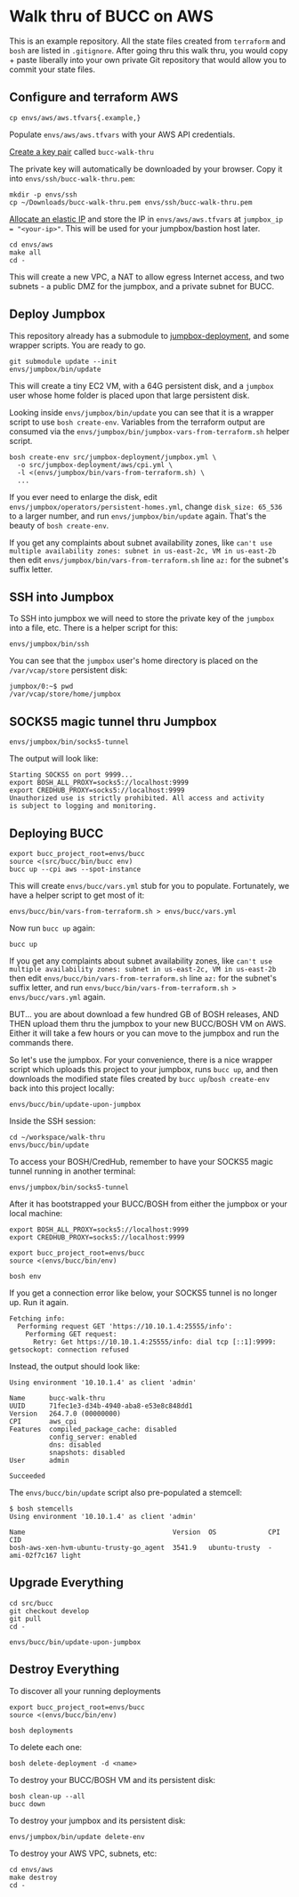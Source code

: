 # Walk thru of BUCC on AWS

This is an example repository. All the state files created from `terraform` and `bosh` are listed in `.gitignore`. After going thru this walk thru, you would copy + paste liberally into your own private Git repository that would allow you to commit your state files.

## Configure and terraform AWS

```plain
cp envs/aws/aws.tfvars{.example,}
```

Populate `envs/aws/aws.tfvars` with your AWS API credentials.

[Create a key pair](https://us-east-2.console.aws.amazon.com/ec2/v2/home?region=us-east-2#KeyPairs:sort=keyName) called `bucc-walk-thru`

The private key will automatically be downloaded by your browser. Copy it into `envs/ssh/bucc-walk-thru.pem`:

```plain
mkdir -p envs/ssh
cp ~/Downloads/bucc-walk-thru.pem envs/ssh/bucc-walk-thru.pem
```

[Allocate an elastic IP](https://us-east-2.console.aws.amazon.com/ec2/v2/home?region=us-east-2#Addresses:sort=PublicIp) and store the IP in `envs/aws/aws.tfvars` at `jumpbox_ip = "<your-ip>"`. This will be used for your jumpbox/bastion host later.

```plain
cd envs/aws
make all
cd -
```

This will create a new VPC, a NAT to allow egress Internet access, and two subnets - a public DMZ for the jumpbox, and a private subnet for BUCC.

## Deploy Jumpbox

This repository already has a submodule to [jumpbox-deployment](https://github.com/cppforlife/jumpbox-deployment), and some wrapper scripts. You are ready to go.

```plain
git submodule update --init
envs/jumpbox/bin/update
```

This will create a tiny EC2 VM, with a 64G persistent disk, and a `jumpbox` user whose home folder is placed upon that large persistent disk. 

Looking inside `envs/jumpbox/bin/update` you can see that it is a wrapper script to use `bosh create-env`. Variables from the terraform output are consumed via the `envs/jumpbox/bin/jumpbox-vars-from-terraform.sh` helper script.

```plain
bosh create-env src/jumpbox-deployment/jumpbox.yml \
  -o src/jumpbox-deployment/aws/cpi.yml \
  -l <(envs/jumpbox/bin/vars-from-terraform.sh) \
  ...
```

If you ever need to enlarge the disk, edit `envs/jumpbox/operators/persistent-homes.yml`, change `disk_size: 65_536` to a larger number, and run `envs/jumpbox/bin/update` again. That's the beauty of `bosh create-env`.

If you get any complaints about subnet availability zones, like `can't use multiple availability zones: subnet in us-east-2c, VM in us-east-2b` then edit `envs/jumpbox/bin/vars-from-terraform.sh` line `az:` for the subnet's suffix letter.

## SSH into Jumpbox

To SSH into jumpbox we will need to store the private key of the `jumpbox` into a file, etc. There is a helper script for this:

```plain
envs/jumpbox/bin/ssh
```

You can see that the `jumpbox` user's home directory is placed on the `/var/vcap/store` persistent disk:

```plain
jumpbox/0:~$ pwd
/var/vcap/store/home/jumpbox
```

## SOCKS5 magic tunnel thru Jumpbox

```plain
envs/jumpbox/bin/socks5-tunnel
```

The output will look like:

```plain
Starting SOCKS5 on port 9999...
export BOSH_ALL_PROXY=socks5://localhost:9999
export CREDHUB_PROXY=socks5://localhost:9999
Unauthorized use is strictly prohibited. All access and activity
is subject to logging and monitoring.
```

## Deploying BUCC


```plain
export bucc_project_root=envs/bucc
source <(src/bucc/bin/bucc env)
bucc up --cpi aws --spot-instance
```

This will create `envs/bucc/vars.yml` stub for you to populate. Fortunately, we have a helper script to get most of it:

```plain
envs/bucc/bin/vars-from-terraform.sh > envs/bucc/vars.yml
```

Now run `bucc up` again:

```plain
bucc up
```

If you get any complaints about subnet availability zones, like `can't use multiple availability zones: subnet in us-east-2c, VM in us-east-2b` then edit `envs/bucc/bin/vars-from-terraform.sh` line `az:` for the subnet's suffix letter, and run `envs/bucc/bin/vars-from-terraform.sh > envs/bucc/vars.yml` again.

BUT... you are about download a few hundred GB of BOSH releases, AND THEN upload them thru the jumpbox to your new BUCC/BOSH VM on AWS. Either it will take a few hours or you can move to the jumpbox and run the commands there.

So let's use the jumpbox. For your convenience, there is a nice wrapper script which uploads this project to your jumpbox, runs `bucc up`, and then downloads the modified state files created by `bucc up`/`bosh create-env` back into this project locally:

```plain
envs/bucc/bin/update-upon-jumpbox
```

Inside the SSH session:

```plain
cd ~/workspace/walk-thru
envs/bucc/bin/update
```

To access your BOSH/CredHub, remember to have your SOCKS5 magic tunnel running in another terminal:

```plain
envs/jumpbox/bin/socks5-tunnel
```

After it has bootstrapped your BUCC/BOSH from either the jumpbox or your local machine:

```plain
export BOSH_ALL_PROXY=socks5://localhost:9999
export CREDHUB_PROXY=socks5://localhost:9999

export bucc_project_root=envs/bucc
source <(envs/bucc/bin/env)

bosh env
```

If you get a connection error like below, your SOCKS5 tunnel is no longer up. Run it again.

```plain
Fetching info:
  Performing request GET 'https://10.10.1.4:25555/info':
    Performing GET request:
      Retry: Get https://10.10.1.4:25555/info: dial tcp [::1]:9999: getsockopt: connection refused
```

Instead, the output should look like:

```plain
Using environment '10.10.1.4' as client 'admin'

Name      bucc-walk-thru
UUID      71fec1e3-d34b-4940-aba8-e53e8c848dd1
Version   264.7.0 (00000000)
CPI       aws_cpi
Features  compiled_package_cache: disabled
          config_server: enabled
          dns: disabled
          snapshots: disabled
User      admin

Succeeded
```

The `envs/bucc/bin/update` script also pre-populated a stemcell:

```plain
$ bosh stemcells
Using environment '10.10.1.4' as client 'admin'

Name                                     Version  OS             CPI  CID
bosh-aws-xen-hvm-ubuntu-trusty-go_agent  3541.9   ubuntu-trusty  -    ami-02f7c167 light
```

## Upgrade Everything

```plain
cd src/bucc
git checkout develop
git pull
cd -

envs/bucc/bin/update-upon-jumpbox
```

## Destroy Everything

To discover all your running deployments

```plain
export bucc_project_root=envs/bucc
source <(envs/bucc/bin/env)

bosh deployments
```

To delete each one:

```plain
bosh delete-deployment -d <name>
```

To destroy your BUCC/BOSH VM and its persistent disk:

```plain
bosh clean-up --all
bucc down
```

To destroy your jumpbox and its persistent disk:

```plain
envs/jumpbox/bin/update delete-env
```

To destroy your AWS VPC, subnets, etc:

```plain
cd envs/aws
make destroy
cd -
```